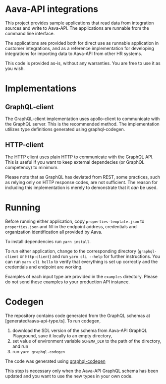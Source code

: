 # Aava-API integrations

This project provides sample applications that read data from integration sources and write to Aava-API.
The applications are runnable from the command line interface.

The applications are provided both for direct use as runnable application in customer integrations,
and as a reference implementation for developing integrations for importing data to Aava-API from other HR systems.

This code is provided as-is, without any warranties. You are free to use it as you wish.

# Implementations

## GraphQL-client

The GraphQL-client implementation uses apollo-client to communicate with the GraphQL server.
This is the recommended method.
The implementation utilizes type definitions generated using graphql-codegen.

## HTTP-client

The HTTP client uses plain HTTP to communicate with the GraphQL API. This is useful if you want to keep external dependecies
(or GraphQL competency) to minimum.

Please note that as GraphQL has deviated from REST, some practices, such as relying only on HTTP response codes, are not sufficient.
The reason for including this implementation is merely to demonstrate that it _can_ be used.

# Running

Before running either application, copy `properties-template.json` to `properties.json` and
fill in the endpoint address, credentials and organization identification all provided by Aava.

To install dependencies run `yarn install`.

To run either application, change to the corresponding directory (`graphql-client` or `http-client`) and run `yarn cli --help` for further instructions.
You can run `yarn cli hello` to verify that everything is set up correctly and the credentials and endpoint are working.

Examples of each input type are provided in the `examples` directory. Please do not send these examples to your production API instance.

# Codegen

The repository contains code generated from the GraphQL schemas at [generated/aava-api-type.ts]. To run codegen,

1. download the SDL version of the schema from Aava-API GraphQL Playground, save it locally to an empty directory,
1. set value of environment variable `SCHEMA_DIR` to the path of the directory, and run
1. run `yarn graphql-codegen`

The code was generated using [graphql-codegen](https://graphql-code-generator.com/)

This step is necessary only when the Aava-API GraphQL schema has been updated and you want to use the new types in your own code.
